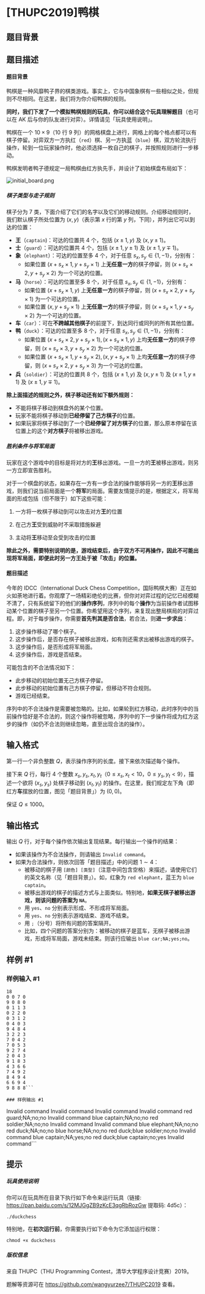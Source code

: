 # [THUPC2019]鸭棋

## 题目背景



## 题目描述

#### 题目背景

鸭棋是一种风靡鸭子界的棋类游戏。事实上，它与中国象棋有一些相似之处，但规则不尽相同。在这里，我们将为你介绍鸭棋的规则。

**同时，我们下发了一个模拟鸭棋规则的玩具，你可以结合这个玩具理解题目**（也可以在 AK 后与你的队友进行对弈）。详情请见「玩具使用说明」。

鸭棋在一个 $10\times 9$（$10$ 行 $9$ 列）的网格棋盘上进行，网格上的每个格点都可以有棋子停留。对弈双方一方执红（`red`）棋、另一方执蓝（`blue`）棋，双方轮流执行操作，轮到一位玩家操作时，他必须选择一枚自己的棋子，并按照规则进行一步移动。

鸭棋发明者鸭子德规定一局鸭棋由红方执先手，并设计了初始棋盘布局如下：

![initial_board.png](https://cdn.luogu.com.cn/upload/pic/58700.png)

##### 棋子类型与走子规则

棋子分为 $7$ 类，下面介绍了它们的名字以及它们的移动规则。介绍移动规则时，我们默认棋子所处位置为 $\left( x,y\right)$（表示第 $x$ 行的第 $y$ 列，下同），并列出它可以到达的位置：

* **王**（`captain`)：可达的位置共 $4$ 个，包括 $\left(x\pm 1,y\right)$ 及 $\left(x,y\pm 1\right)$。
* **士**（`guard`）：可达的位置共 $4$ 个，包括 $\left(x\pm 1,y\pm 1\right)$ 及 $\left(x\pm 1,y\mp 1\right)$。
* **象**（`elephant`）：可达的位置至多 $4$ 个，对于任意 $s_x,s_y\in \left\{ 1,-1\right\}$，分别有：
    * 如果位置 $\left(x+s_x\times 1 ,y+ s_y\times 1\right)$ 上**无任意一方**的棋子停留，则 $\left( x+s_x \times 2,y+s_y \times 2\right)$ 为一个可达的位置。
* **马**（`horse`）：可达的位置至多 $8$ 个，对于任意 $s_x,s_y\in \left\{ 1,-1\right\}$，分别有：
    * 如果位置 $\left(x+s_x\times 1 ,y\right)$ 上**无任意一方**的棋子停留，则 $\left( x+s_x \times 2,y+s_y \times 1\right)$ 为一个可达的位置。
    * 如果位置 $\left(x ,y+ s_y \times 1 \right)$ 上**无任意一方**的棋子停留，则 $\left( x+s_x \times 1,y+s_y \times 2\right)$ 为一个可达的位置。
* **车**（`car`）：可在**不跨越其他棋子**的前提下，到达同行或同列的所有其他位置。
* **鸭**（`duck`）：可达的位置至多 $8$ 个，对于任意 $s_x,s_y\in \left\{ 1,-1\right\}$，分别有：
    * 如果位置 $\left(x+s_x\times 2 ,y+s_y \times 1\right),\left(x+s_x\times 1 ,y\right)$ 上均**无任意一方**的棋子停留，则 $\left( x+s_x \times 3,y+s_y \times 2\right)$ 为一个可达的位置。
    * 如果位置 $\left(x+s_x \times 1 ,y+ s_y \times 2 \right),\left(x ,y+ s_y \times 1 \right)$ 上均**无任意一方**的棋子停留，则 $\left( x+s_x \times 2,y+s_y \times 3\right)$ 为一个可达的位置。
* **兵**（`soldier`）：可达的位置共 $8$ 个，包括 $\left(x\pm 1,y\right)$ 及 $\left(x,y\pm 1\right)$ 及 $\left(x\pm 1,y\pm 1\right)$ 及 $\left(x\pm 1,y\mp 1\right)$。

**除上面描述的规则之外，棋子移动还有如下额外规则：**

* 不能将棋子移动到棋盘外的某个位置。
* 玩家不能将棋子移动到**已经停留了己方棋子**的位置。
* 如果玩家将棋子移动到了一个**已经停留了对方棋子**的位置，那么原本停留在该位置上的这个**对方棋子**将被移出游戏。

##### 胜利条件与将军局面

玩家在这个游戏中的目标是将对方的**王**移出游戏。一旦一方的**王**被移出游戏，则另一方立即宣告胜利。

对于一个棋盘的状态，如果存在一方有一步合法的操作能够将另一方的**王**移出游戏，则我们说当前局面是一个**将军**的局面。需要友情提示的是，根据定义，将军局面的形成包括（但不限于）如下这些可能：

1. 一方将一枚棋子移动到可以攻击对方**王**的位置

2. 在己方**王**受到威胁时不采取措施躲避

3. 主动将**王**移动至会受到攻击的位置

**除此之外，需要特别说明的是，游戏结束后，由于双方不可再操作，因此不可能出现将军局面，即便此时另一方王处于被「攻击」的位置。**

#### 题目描述

今年的 IDCC（International Duck Chess Competition，国际鸭棋大赛）正在如火如荼地进行着。你观摩了一场精彩绝伦的比赛，但你对对弈过程的记忆已经模糊不清了，只有系统留下的他们的**操作序列**，序列中的每个**操作**为当前操作者试图移动某个位置的棋子至另一个位置。你希望用这个序列，来复现出整局棋局的对弈过程。即，对于每步操作，你需要**首先判其是否合法**，若合法，则**进一步求出**：

1. 这步操作移动了哪个棋子。
2. 这步操作后，是否存在棋子被移出游戏，如有则还需求出被移出游戏的棋子。
3. 这步操作后，是否形成将军局面。
4. 这步操作后，游戏是否结束。

可能包含的不合法情况如下：

* 此步移动的初始位置无己方棋子停留。
* 此步移动的初始位置有己方棋子停留，但移动不符合规则。
* 游戏已经结束。

序列中的不合法操作是需要被忽略的。比如，如果轮到红方移动，此时序列中的当前操作恰好是不合法的，则这个操作将被忽略，序列中的下一步操作将成为红方这步的操作（如仍不合法则继续忽略，直至出现合法的操作）。

## 输入格式

第一行一个非负整数 $Q$，表示操作序列的长度。接下来依次描述每个操作。

接下来 $Q$ 行，每行 $4$ 个整数 $x_s, y_s, x_t, y_t$（$0\leq x_s,x_t < 10$，$0\leq y_s,y_t < 9$），描述一个欲将 $\left(x_s,y_s\right)$ 处棋子移动到 $\left(x_t,y_t\right)$ 的操作。在这里，我们规定左下角（即红方**车**摆放的位置，图见「题目背景」）为 $\left(0,0\right)$。

保证 $Q\leq 1000$。

## 输出格式

输出 $Q$ 行，对于每个操作依次输出复现结果。每行输出一个操作的结果：

* 如果该操作为不合法操作，则请输出 `Invalid command`。
* 如果为合法操作，则依次回答「题目描述」中的问题 $1\sim 4$：
    * 被移动的棋子用 `[颜色] [类型]`（注意中间包含空格）来描述，请使用它们的英文名称（见「题目背景」）。如，红象为 `red elephant`，蓝王为 `blue captain`。
    * 被移出游戏的棋子的描述方式与上面类似。特别地，**如果无棋子被移出游戏，则该问题的答案为 `NA`**。
    * 用 `yes`、`no` 分别表示形成、不形成将军局面。
    * 用 `yes`、`no` 分别表示游戏结束、游戏不结束。
    * 用 `;`（分号）将所有问题的答案隔开。
    * 比如，四个问题的答案分别为：被移动的棋子是蓝车，无棋子被移出游戏，形成将军局面，游戏未结束。则该行应输出 `blue car;NA;yes;no`。

## 样例 #1

### 样例输入 #1
```
18
0 0 7 0
9 0 8 0
0 1 1 3
0 2 2 0
0 3 1 2
0 4 0 3
9 4 8 4
3 2 2 3
7 0 4 2
7 0 5 3
9 2 7 4
2 0 4 3
9 1 8 3
4 3 6 6
7 4 9 2
8 4 9 4
6 6 9 4
9 8 8 8```

### 样例输出 #1

```
Invalid command
Invalid command
Invalid command
Invalid command
red guard;NA;no;no
Invalid command
blue captain;NA;no;no
red soldier;NA;no;no
Invalid command
Invalid command
blue elephant;NA;no;no
red duck;NA;no;no
blue horse;NA;no;no
red duck;blue soldier;no;no
Invalid command
blue captain;NA;yes;no
red duck;blue captain;no;yes
Invalid command```

## 提示

##### 玩具使用说明

你可以在玩具所在目录下执行如下命令来运行玩具（链接: <https://pan.baidu.com/s/12MJGgZB9zKcE3qgRbRozGw> 提取码: 4d5c）：

```
./duckchess
```

特别地，在**初次运行前**，你需要执行如下命令为它添加运行权限：


```
chmod +x duckchess
```

##### 版权信息

来自 THUPC（THU Programming Contest，清华大学程序设计竞赛）2019。

题解等资源可在 <https://github.com/wangyurzee7/THUPC2019> 查看。
